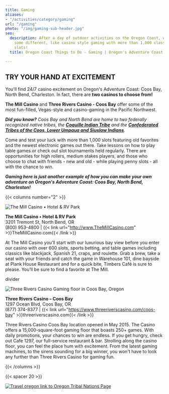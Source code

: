```yaml
---
title: Gaming
aliases:
- "/activities/category/gaming"
url: "/gaming"
photo: "/img/gaming-sub-header.jpg"
seo:
  description: After a day of outdoor activities on the Oregon Coast, why not try
    some different, like casino style gaming with more than 1,000 classic and new
    slots!
  title: Oregon Coast Things to Do - Gaming | Oregon's Adventure Coast

---
```

## TRY YOUR HAND AT EXCITEMENT

You'll find 24/7 casino excitement on Oregon's Adventure Coast: Coos Bay, North Bend, Charleston. In fact, there are **two casinos to choose from!**

**The Mill Casino** and **Three Rivers Casino - Coos Bay** offer some of the most fun-filled, Vegas-style and casino-gaming in the Pacific Northwest.

**_Did you know?_** _Coos Bay and North Bend are home to two federally recognized native tribes, the_ [**_Coquille Indian Tribe_**](/tribal-heritage-coquilles/) _and the_ [**_Confederated Tribes of the Coos, Lower Umpqua and Siuslaw Indians_**](/tribal-heritage-confederated/)_._

Come and test your luck with more than 1,000 slots featuring old favorites and the newest electronic games out there. Take lessons on how to play table games or check out slot tournaments held regularly. There are opportunities for high rollers, medium stakes players, and those who choose to chat with friends - new and old - while playing penny slots - all with the chance to win.

**_Gaming here is just another example of how you can make your own adventure on Oregon's Adventure Coast: Coos Bay, North Bend, Charleston!_**

{{< columns number="2" >}}

![The Mill Casino • Hotel & RV Park](/img/slots_foursome.jpg)

**The Mill Casino • Hotel & RV Park**  
3201 Tremont St, North Bend, OR  
(800) 953-4800 | {{< link url="http://www.TheMillCasino.com" >}}TheMillCasino.com{{< /link >}}

At The Mill Casino you’ll start with our luxurious bay view before you enter our casino with over 600 slots, sports betting, and table games including classics like blackjack, Spanish 21, craps, and roulette. Grab a brew, take a seat with your friends and catch the game in Warehouse 101, dine bayside at Plank House Restaurant and for a quick bite, Timbers Café is sure to please. You’ll be sure to find a favorite at The Mill.

divider

![Three Rivers Casino Gaming floor in Coos Bay, Oregon](/img/three-rivers-casino-column-header.jpg)

**Three Rivers Casino – Coos Bay**  
1297 Ocean Blvd, Coos Bay, OR  
(877) 374-8377 | {{< link url="https://www.threeriverscasino.com/coos-bay" >}}threeriverscasino.com{{< /link >}}

Three Rivers Casino Coos Bay location opened in May 2015. The Casino offers a 15,000-square-foot gaming floor that boasts 250+ games. With daily promotions, your chances to win are endless. If you get hungry, check out Cafe 1297, our full-service restaurant & bar. Strolling along the casino floor, you can feel the place hum with excitement. From the latest gaming machines, to the sirens sounding for a big winner, you won't have to look any further than Three Rivers Casino for gaming fun.

{{< /columns >}}

{{< spacer 20 >}}

[![Travel oregon link to Oregon Tribal Nations Page](/img/traveloregon-indianbutton-695x125.jpg)](https://traveloregon.com/places-to-go/tribal-nations)
